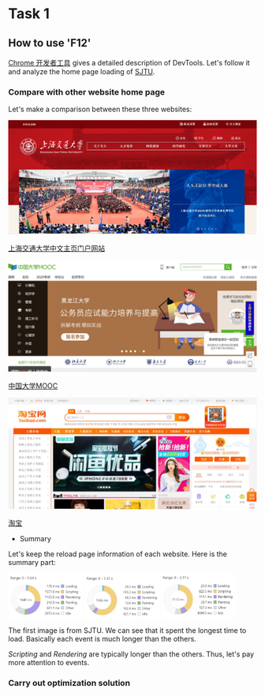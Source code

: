 # Task 1

## How to use 'F12'

[Chrome 开发者工具](<https://developers.google.com/web/tools/chrome-devtools/?hl=zh-cn>) gives a detailed description  of  DevTools.  Let's follow it and analyze the home page loading of [SJTU](<https://www.sjtu.edu.cn/>).

### Compare with other website home page

Let's make a comparison between these three websites:

<img src="home1.jpg">

[上海交通大学中文主页门户网站](https://www.sjtu.edu.cn/)

<img src="home2.jpg">

[中国大学MOOC](https://www.icourse163.org/)

<img src="home3.jpg">

[淘宝](https://www.taobao.com/)

- Summary

Let's keep the reload page information of each website. Here is the summary part:

<img src="summary1.jpg" width="30%">
<img src="summary2.jpg" width="30%">
<img src="summary3.jpg" width="30%">

The first image is from SJTU. We can see that it spent the longest time to load. Basically each event is much longer than the others.

*Scripting* and *Rendering* are typically longer than the others. Thus, let's pay more attention to events.



### Carry out optimization solution



